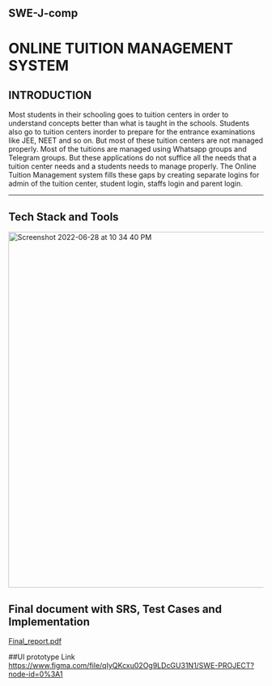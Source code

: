 ## SWE-J-comp
# ONLINE TUITION MANAGEMENT SYSTEM

## INTRODUCTION
  Most students in their schooling goes to tuition centers in order to
  understand concepts better than what is taught in the schools. Students also
  go to tuition centers inorder to prepare for the entrance examinations like
  JEE, NEET and so on. But most of these tuition centers are not managed
  properly. Most of the tuitions are managed using Whatsapp groups and
  Telegram groups. But these applications do not suffice all the needs that a
  tuition center needs and a students needs to manage properly. The Online
  Tuition Management system fills these gaps by creating separate logins for
  admin of the tuition center, student login, staffs login and parent login.
<hr>

## Tech Stack and Tools
<img width="702" alt="Screenshot 2022-06-28 at 10 34 40 PM" src="https://user-images.githubusercontent.com/73633472/176241366-54962886-c90c-4547-b3dd-6654d9961666.png">

## Final document with SRS, Test Cases and Implementation
[Final_report.pdf](https://github.com/vidyarth/SWE-J-comp/files/9003293/20BCE0150_VL2021220502653_PE003.1.pdf)

##UI prototype Link
https://www.figma.com/file/qIyQKcxu02Og9LDcGU31N1/SWE-PROJECT?node-id=0%3A1

